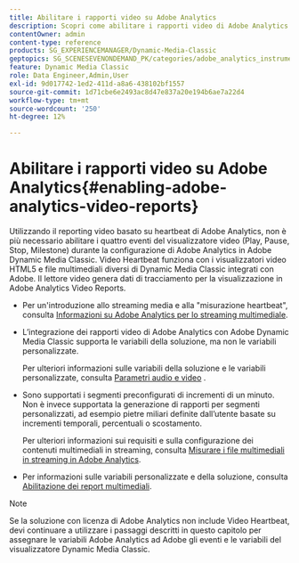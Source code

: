 ```yaml
---
title: Abilitare i rapporti video su Adobe Analytics
description: Scopri come abilitare i rapporti video di Adobe Analytics in Adobe Dynamic Media Classic.
contentOwner: admin
content-type: reference
products: SG_EXPERIENCEMANAGER/Dynamic-Media-Classic
geptopics: SG_SCENESEVENONDEMAND_PK/categories/adobe_analytics_instrumentation_kit
feature: Dynamic Media Classic
role: Data Engineer,Admin,User
exl-id: 9d017742-1ed2-411d-a8a6-438102bf1557
source-git-commit: 1d71cbe6e2493ac8d47e837a20e194b6ae7a22d4
workflow-type: tm+mt
source-wordcount: '250'
ht-degree: 12%

---
```


# Abilitare i rapporti video su Adobe Analytics{#enabling-adobe-analytics-video-reports}

Utilizzando il reporting video basato su heartbeat di Adobe Analytics, non è più necessario abilitare i quattro eventi del visualizzatore video (Play, Pause, Stop, Milestone) durante la configurazione di Adobe Analytics in Adobe Dynamic Media Classic. Video Heartbeat funziona con i visualizzatori video HTML5 e file multimediali diversi di Dynamic Media Classic integrati con Adobe. Il lettore video genera dati di tracciamento per la visualizzazione in Adobe Analytics Video Reports.

* Per un&#39;introduzione allo streaming media e alla &quot;misurazione heartbeat&quot;, consulta [Informazioni su Adobe Analytics per lo streaming multimediale](https://experienceleague.adobe.com/docs/media-analytics/using/media-overview.html#about-adobe-analytics-for-streaming-media).

* L’integrazione dei rapporti video di Adobe Analytics con Adobe Dynamic Media Classic supporta le variabili della soluzione, ma non le variabili personalizzate.

   Per ulteriori informazioni sulle variabili della soluzione e le variabili personalizzate, consulta [Parametri audio e video](https://experienceleague.adobe.com/docs/media-analytics/using/metrics-and-metadata/audio-video-parameters.html#metrics-and-metadata) .

* Sono supportati i segmenti preconfigurati di incrementi di un minuto. Non è invece supportata la generazione di rapporti per segmenti personalizzati, ad esempio pietre miliari definite dall’utente basate su incrementi temporali, percentuali o scostamento.

   Per ulteriori informazioni sui requisiti e sulla configurazione dei contenuti multimediali in streaming, consulta [Misurare i file multimediali in streaming in Adobe Analytics](https://experienceleague.adobe.com/docs/media-analytics/using/media-overview.html).

* Per informazioni sulle variabili personalizzate e della soluzione, consulta [Abilitazione dei report multimediali](https://experienceleague.adobe.com/docs/media-analytics/using/media-reports/media-reports-enable.html?lang=en#media-reports).

>[!NOTE]
>
>Se la soluzione con licenza di Adobe Analytics non include Video Heartbeat, devi continuare a utilizzare i passaggi descritti in questo capitolo per assegnare le variabili Adobe Analytics ad Adobe gli eventi e le variabili del visualizzatore Dynamic Media Classic.

